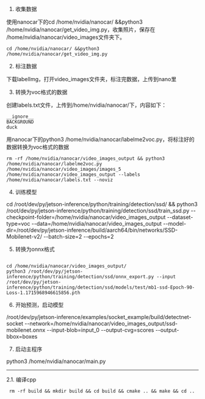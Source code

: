 1. 收集数据

使用nanocar下的cd /home/nvidia/nanocar/ &&python3 /home/nvidia/nanocar/get_video_img.py，收集照片，保存在 /home/nvidia/nanocar/video_images文件夹下。

```shell
cd /home/nvidia/nanocar/ &&python3 /home/nvidia/nanocar/get_video_img.py
```

2. 标注数据

下载labelImg，打开video_images文件夹，标注完数据，上传到nano里

3. 转换为voc格式的数据

创建labels.txt文件，上传到/home/nvidia/nanocar/下，内容如下：

```
__ignore__
BACKGROUND
duck

```

用nanocar下的python3 /home/nvidia/nanocar/labelme2voc.py，将标注好的数据转换为voc格式的数据

```shell
rm -rf /home/nvidia/nanocar/video_images_output && python3 /home/nvidia/nanocar/labelme2voc.py /home/nvidia/nanocar/video_images/images_5 /home/nvidia/nanocar/video_images_output --labels /home/nvidia/nanocar/labels.txt --noviz
```



4. 训练模型

cd /root/dev/py/jetson-inference/python/training/detection/ssd/ &&  python3 /root/dev/py/jetson-inference/python/training/detection/ssd/train_ssd.py --checkpoint-folder=/home/nvidia/nanocar/video_images_output --dataset-type=voc --data=/home/nvidia/nanocar/video_images_output --model-dir=/root/dev/py/jetson-inference/build/aarch64/bin/networks/SSD-Mobilenet-v2/ --batch-size=2 --epochs=2



5. 转换为onnx格式
```shell

cd /home/nvidia/nanocar/video_images_output/
python3 /root/dev/py/jetson-inference/python/training/detection/ssd/onnx_export.py --input /root/dev/py/jetson-inference/python/training/detection/ssd/models/test/mb1-ssd-Epoch-90-Loss-1.1715968946615856.pth

```

6. 开始预测，启动模型

/root/dev/py/jetson-inference/examples/socket_example/build/detectnet-socket --network=/home/nvidia/nanocar/video_images_output/ssd-mobilenet.onnx --input-blob=input_0 --output-cvg=scores --output-bbox=boxes

7. 启动主程序

python3 /home/nvidia/nanocar/main.py

---

2.1. 编译cpp

```shell
 rm -rf build && mkdir build && cd build && cmake .. && make && cd ..
```